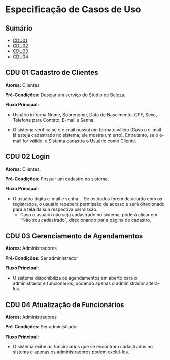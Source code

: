 # Especificação de Casos de Uso

## Sumário

- [CDU01](#CDU-01-Cadastro-de-Clientes)
- [CDU02](#CDU-02-Login)
- [CDU03](#CDU-03-Gerenciamento-de-Cupons-e-Agendamentos)
- [CDU04](#CDU-04-Atualização-de-Funcionários)


## CDU 01 Cadastro de Clientes

**Atores:** Clientes

**Pré-Condições:** Desejar um serviço do Studio de Beleza.

**Fluxo Principal:**

- Usuário informa Nome, Sobrenome, Data de Nascimento, CPF, Sexo, Telefone para Contato, E-mail e Senha.

- O sistema verifica se o e-mail possui um formato válido (Caso o e-mail já esteja cadastrado no sistema, ele mostra um erro). Entretanto, se o e-mail for válido, o Sistema cadastra o Usuário como Cliente.


## CDU 02 Login

**Atores:** Clientes.

**Pré-Condições:** Possuir um cadastro no sistema.

**Fluxo Principal:**

- O usuário digita e-mail e senha. - Se os dados forem de acordo com os registrados, o usuário receberá permissão de acesso e será direcionado para a tela da sua respectiva permissão. 
    - Caso o usuário não seja cadastrado no sistema, poderá clicar em "Não sou cadastrado", direcionando par a página de cadastro.

## CDU 03 Gerenciamento de Agendamentos

**Atores:** Administradores

**Pré-Condições:** Ser administrador 

**Fluxo Principal:** 

- O sistema disponibiliza os agendamentos em aberto para o administrador e funcionários, podendo apenas o administrador alterá-los.

## CDU 04 Atualização de Funcionários

**Atores:** Administradores

**Pré-Condições:** Ser administrador 

**Fluxo Principal:** 

- O sistema exibe os funcionários que se encontram cadastrados no sistema e apenas os administradores podem excluí-los.










